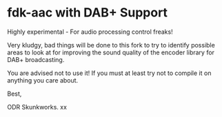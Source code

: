 # fdk-aac with DAB+ Support
Highly experimental - For audio processing control freaks!

Very kludgy, bad things will be done to this fork to try to identify possible areas to look at for improving the sound quality of the
encoder library for DAB+ broadcasting.

You are advised not to use it! If you must at least try not to compile it on anything you care about.

Best,

ODR Skunkworks.
xx

